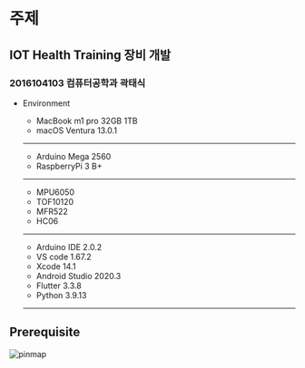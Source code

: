 # 주제

## IOT Health Training 장비 개발

### 2016104103 컴퓨터공학과 곽태식

* Environment

    - MacBook m1 pro 32GB 1TB
    - macOS Ventura 13.0.1
    ----
    - Arduino Mega 2560
    - RaspberryPi 3 B+
    -------------
    - MPU6050
    - TOF10120
    - MFR522
    - HC06
    --------------
    
    - Arduino IDE 2.0.2
    - VS code 1.67.2
    - Xcode 14.1
    - Android Studio 2020.3
    - Flutter 3.3.8
    - Python 3.9.13
    ----
    
## Prerequisite

![pinmap](https://user-images.githubusercontent.com/48917101/205256783-ae077de5-228f-41bb-b68a-d60976139057.png)
